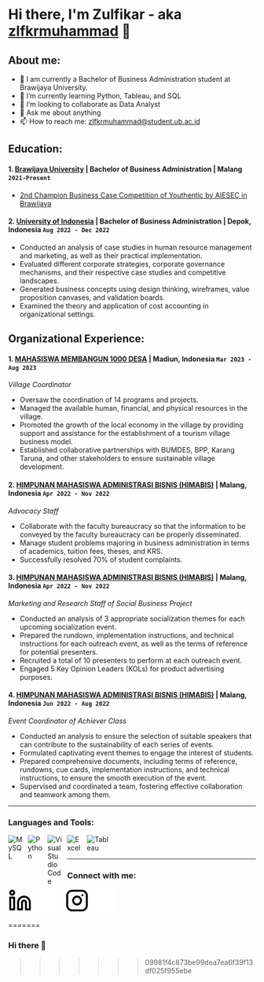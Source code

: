 # Hi there, I'm Zulfikar - aka [zlfkrmuhammad](https://www.linkedin.com/in/zlfkrmuhammad/) 👋
## About me:
- 🔭 I am currently a Bachelor of Business Administration student at Brawijaya University.
- 🌱 I’m currently learning Python, Tableau, and SQL
- 👯 I’m looking to collaborate as Data Analyst
- 💬 Ask me about anything
- 📫 How to reach me: zlfkrmuhammad@student.ub.ac.id

## Education:
#### 1. [Brawijaya University](https://ub.ac.id/) | Bachelor of Business Administration | Malang `2021-Present`
   - [2nd Champion Business Case Competition of Youthentic by AIESEC in Brawijaya](https://drive.google.com/file/d/1JTc0YMwwHe1JkVUFYBAWIY7vDIDgOXOk/view?usp=sharing)
 #### 2. [University of Indonesia](https://ui.ac.id/) | Bachelor of Business Administration | Depok, Indonesia `Aug 2022 - Dec 2022`
   - Conducted an analysis of case studies in human resource management and marketing, as well as their practical implementation.
   - Evaluated different corporate strategies, corporate governance mechanisms, and their respective case studies and competitive landscapes.
   - Generated business concepts using design thinking, wireframes, value proposition canvases, and validation boards.
   - Examined the theory and application of cost accounting in organizational settings.

## Organizational Experience:
#### 1. [MAHASISWA MEMBANGUN 1000 DESA](https://instagram.com/mmd_ub_823_tawangrejo_?igshid=YTQwZjQ0NmI0OA==) | Madiun, Indonesia `Mar 2023 - Aug 2023`
_Village Coordinator_
   - Oversaw the coordination of 14 programs and projects.
   - Managed the available human, financial, and physical resources in the village.
   - Promoted the growth of the local economy in the village by providing support and assistance for the establishment of a tourism village business model.
   - Established collaborative partnerships with BUMDES, BPP, Karang Taruna, and other stakeholders to ensure sustainable village development.
#### 2. [HIMPUNAN MAHASISWA ADMINISTRASI BISNIS (HIMABIS)](https://www.instagram.com/himabis/?hl=en) | Malang, Indonesia `Apr 2022 - Nov 2022`
_Advocacy Staff_
   - Collaborate with the faculty bureaucracy so that the information to be conveyed by the faculty bureaucracy can be properly disseminated.
   - Manage student problems majoring in business administration in terms of academics, tuition fees, theses, and KRS.
   - Successfully resolved 70% of student complaints.
#### 3. [HIMPUNAN MAHASISWA ADMINISTRASI BISNIS (HIMABIS)](https://www.instagram.com/himabis/?hl=en) | Malang, Indonesia `Apr 2022 - Nov 2022`
_Marketing and Research Staff of Social Business Project_
   - Conducted an analysis of 3 appropriate socialization themes for each upcoming socialization event.
   - Prepared the rundown, implementation instructions, and technical instructions for each outreach event, as well as the terms of reference for potential presenters.
   - Recruited a total of 10 presenters to perform at each outreach event.
   - Engaged 5 Key Opinion Leaders (KOLs) for product advertising purposes.
#### 4. [HIMPUNAN MAHASISWA ADMINISTRASI BISNIS (HIMABIS)](https://www.instagram.com/himabis/?hl=en) | Malang, Indonesia `Jun 2022 - Aug 2022`
_Event Coordinator of Achiever Class_
   - Conducted an analysis to ensure the selection of suitable speakers that can contribute to the sustainability of each series of events.
   - Formulated captivating event themes to engage the interest of students.
   - Prepared comprehensive documents, including terms of reference, rundowns, cue cards, implementation instructions, and technical instructions, to ensure the smooth execution of the event.
   - Supervised and coordinated a team, fostering effective collaboration and teamwork among them.
---

### Languages and Tools:

[<img align="left" alt="MySQL" width="30px" src="https://cdn.jsdelivr.net/gh/devicons/devicon/icons/mysql/mysql-original.svg" style="padding-right:10px;" />][webdev]
[<img align="left" alt="Python" width="30px" src="https://upload.wikimedia.org/wikipedia/commons/thumb/c/c3/Python-logo-notext.svg/110px-Python-logo-notext.svg.png?20100317150552" style="padding-right:10px;" />][webdev]
[<img align="left" alt="Visual Studio Code" width="30px" src="https://upload.wikimedia.org/wikipedia/commons/thumb/9/9a/Visual_Studio_Code_1.35_icon.svg/1200px-Visual_Studio_Code_1.35_icon.svg.png" style="padding-right:10px;" />][webdev]
[<img align="left" alt="Excel" width="30px" src="https://is2-ssl.mzstatic.com/image/thumb/Purple126/v4/a8/fd/5a/a8fd5a84-c6f1-355f-3b9f-6e86598efaa3/XCEL.png/1200x630bb.png" style="padding-right:10px;" />][webdev]
[<img align="left" alt="Tableau" width="50px" src="https://logos-world.net/wp-content/uploads/2021/10/Tableau-Symbol.png" style="padding-right:10px;" />][webdev]

<br />
<br />

---
### Connect with me:

[![website](./img/linkedin-light.svg)](https://www.linkedin.com/in/zlfkrmuhammad/#gh-light-mode-only)
[![website](./img/linkedin-dark.svg)](https://www.linkedin.com/in/zlfkrmuhammad/#gh-dark-mode-only)
&nbsp;&nbsp;
[![website](./img/instagram-light.svg)](https://instagram.com/zlfkrmuhammad#gh-light-mode-only)
[![website](./img/instagram-dark.svg)](https://instagram.com/zlfkrmuhammad#gh-dark-mode-only)



[webdev]: https://github.com/zlfkrmuhammad/zlfkrmuhammad
=======
### Hi there 👋

<!--
**zlfkrmuhammad/zlfkrmuhammad** is a ✨ _special_ ✨ repository because its `README.md` (this file) appears on your GitHub profile.

Here are some ideas to get you started:

- 🔭 I’m currently working on ...
- 🌱 I’m currently learning ...
- 👯 I’m looking to collaborate on ...
- 🤔 I’m looking for help with ...
- 💬 Ask me about ...
- 📫 How to reach me: ...
- 😄 Pronouns: ...
- ⚡ Fun fact: ...
-->
>>>>>>> 09981f4c873be99dea7ea6f39f13df025f955ebe
